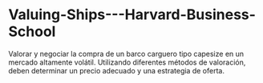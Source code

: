# Valuing-Ships---Harvard-Business-School
Valorar y negociar la compra de un barco carguero tipo capesize en un mercado altamente volátil. Utilizando diferentes métodos de valoración, deben determinar un precio adecuado y una estrategia de oferta. 
